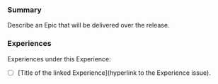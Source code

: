 <!--This is  a template - feel free to delete any and all of it and replace as appropriate-->

### Summary

Describe an Epic that will be delivered over the release.


<!--We will include a markdown list of all Experiences under this Epic-->

### Experiences

Experiences under this Experience:

- [ ] [Title of the linked Experience](hyperlink to the Experience issue).
